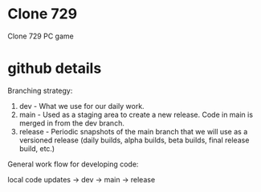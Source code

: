 # Clone 729
Clone 729 PC game

# github details

Branching strategy: 

1. dev - What we use for our daily work. 
2. main - Used as a staging area to create a new release. Code in main is merged in from the dev branch.
2. release - Periodic snapshots of the main branch that we will use as a versioned release (daily builds, alpha builds, beta builds, final release build, etc.)

General work flow for developing code: 

local code updates -> dev -> main -> release
